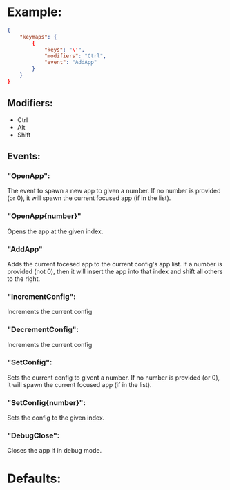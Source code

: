 # Example:
```json
{
    "keymaps": {
        {
            "keys": "\'",
            "modifiers": "Ctrl",
            "event": "AddApp"
        }
    }
}
```

## Modifiers:
- Ctrl
- Alt
- Shift

## Events:
### "OpenApp":

The event to spawn a new app to given a number.
If no number is provided (or 0), it will spawn the current focused app (if in the list).

### "OpenApp{number}"

Opens the app at the given index.

### "AddApp"

Adds the current focesed app to the current config's app list.
If a number is provided (not 0), then it will insert the app into that index and shift all others to the right.

### "IncrementConfig":

Increments the current config

### "DecrementConfig":

Increments the current config

### "SetConfig":

Sets the current config to givent a number.
If no number is provided (or 0), it will spawn the current focused app (if in the list).

### "SetConfig{number}":

Sets the config to the given index.

### "DebugClose":

Closes the app if in debug mode.

# Defaults:
